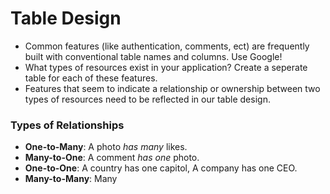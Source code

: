 # Table Design

* Common features (like authentication, comments, ect) are frequently built with conventional table names and columns. Use Google!
* What types of resources exist in your application? Create a seperate table for each of these features.
* Features that seem to indicate a relationship or ownership between two types of resources need to be reflected in our table design.

### Types of Relationships

* **One-to-Many**: A photo *has many* likes.
* **Many-to-One**: A comment *has one* photo.
* **One-to-One**: A country has one capitol, A company has one CEO.
* **Many-to-Many**: Many 